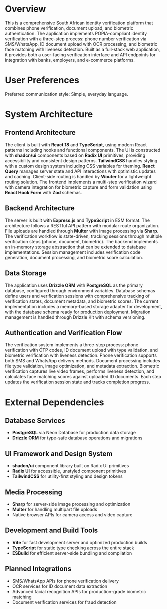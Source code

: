 # Overview

This is a comprehensive South African identity verification platform that combines phone verification, document upload, and biometric authentication. The application implements POPIA-compliant identity verification with a three-step process: phone number verification via SMS/WhatsApp, ID document upload with OCR processing, and biometric face matching with liveness detection. Built as a full-stack web application, it provides both a user-facing verification interface and API endpoints for integration with banks, employers, and e-commerce platforms.

# User Preferences

Preferred communication style: Simple, everyday language.

# System Architecture

## Frontend Architecture
The client is built with **React 18** and **TypeScript**, using modern React patterns including hooks and functional components. The UI is constructed with **shadcn/ui** components based on **Radix UI** primitives, providing accessibility and consistent design patterns. **TailwindCSS** handles styling with a custom design system including CSS variables for theming. **React Query** manages server state and API interactions with optimistic updates and caching. Client-side routing is handled by **Wouter** for a lightweight routing solution. The frontend implements a multi-step verification wizard with camera integration for biometric capture and form validation using **React Hook Form** with **Zod** schemas.

## Backend Architecture  
The server is built with **Express.js** and **TypeScript** in ESM format. The architecture follows a RESTful API pattern with modular route organization. File uploads are handled through **Multer** with image processing via **Sharp**. The verification workflow is state-driven, tracking sessions through multiple verification steps (phone, document, biometric). The backend implements an in-memory storage abstraction that can be extended to database implementations. Session management includes verification code generation, document processing, and biometric score calculation.

## Data Storage
The application uses **Drizzle ORM** with **PostgreSQL** as the primary database, configured through environment variables. Database schemas define users and verification sessions with comprehensive tracking of verification states, document metadata, and biometric scores. The current implementation includes a memory-based storage adapter for development, with the database schema ready for production deployment. Migration management is handled through Drizzle Kit with schema versioning.

## Authentication and Verification Flow
The verification system implements a three-step process: phone verification with OTP codes, ID document upload with type validation, and biometric verification with liveness detection. Phone verification supports both SMS and WhatsApp delivery methods. Document processing includes file type validation, image optimization, and metadata extraction. Biometric verification captures live video frames, performs liveness detection, and calculates face matching scores against uploaded ID documents. Each step updates the verification session state and tracks completion progress.

# External Dependencies

## Database Services
- **PostgreSQL** via Neon Database for production data storage
- **Drizzle ORM** for type-safe database operations and migrations

## UI Framework and Design System
- **shadcn/ui** component library built on Radix UI primitives
- **Radix UI** for accessible, unstyled component primitives
- **TailwindCSS** for utility-first styling and design tokens

## Media Processing
- **Sharp** for server-side image processing and optimization
- **Multer** for handling multipart file uploads
- Native browser APIs for camera access and video capture

## Development and Build Tools
- **Vite** for fast development server and optimized production builds
- **TypeScript** for static type checking across the entire stack
- **ESBuild** for efficient server-side bundling and compilation

## Planned Integrations
- SMS/WhatsApp APIs for phone verification delivery
- OCR services for ID document data extraction  
- Advanced facial recognition APIs for production-grade biometric matching
- Document verification services for fraud detection